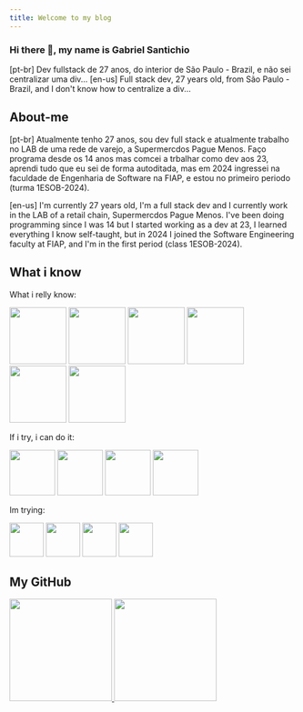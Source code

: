 ```yaml
---
title: Welcome to my blog
---
```


### Hi there 👋, my name is Gabriel Santichio

[pt-br] Dev fullstack de 27 anos, do interior de São Paulo - Brazil, e não sei centralizar uma div...
[en-us] Full stack dev, 27 years old, from São Paulo - Brazil, and I don't know how to centralize a div...

## About-me

[pt-br] Atualmente tenho 27 anos, sou dev full stack e atualmente trabalho no LAB de uma rede de varejo, a Supermercdos Pague Menos. Faço programa desde os 14 anos mas comcei a trbalhar como dev aos 23, aprendi tudo que eu sei de forma autoditada, mas em 2024 ingressei na faculdade de Engenharia de Software na FIAP, e estou no primeiro periodo (turma 1ESOB-2024).

[en-us] I'm currently 27 years old, I'm a full stack dev and I currently work in the LAB of a retail chain, Supermercdos Pague Menos. I've been doing programming since I was 14 but I started working as a dev at 23, I learned everything I know self-taught, but in 2024 I joined the Software Engineering faculty at FIAP, and I'm in the first period (class 1ESOB-2024).

## What i know

What i relly know:

<img width="100px" src="https://cdn.jsdelivr.net/gh/devicons/devicon@latest/icons/github/github-original.svg" /> <img width="100px" src="https://cdn.jsdelivr.net/gh/devicons/devicon@latest/icons/javascript/javascript-plain.svg" /> <img width="100px" src="https://cdn.jsdelivr.net/gh/devicons/devicon@latest/icons/typescript/typescript-plain.svg" /> <img width="100px" src="https://cdn.jsdelivr.net/gh/devicons/devicon@latest/icons/nodejs/nodejs-original-wordmark.svg" /> <img width="100px" src="https://cdn.jsdelivr.net/gh/devicons/devicon@latest/icons/nextjs/nextjs-plain.svg" /> <img width="100px" src="https://cdn.jsdelivr.net/gh/devicons/devicon@latest/icons/nestjs/nestjs-original.svg" />

If i try, i can do it:

<img width="80px" src="https://cdn.jsdelivr.net/gh/devicons/devicon@latest/icons/python/python-original.svg" /> <img width="80px" src="https://cdn.jsdelivr.net/gh/devicons/devicon@latest/icons/java/java-original.svg" /> <img width="80px" src="https://cdn.jsdelivr.net/gh/devicons/devicon@latest/icons/c/c-original.svg" /> <img width="80px" src="https://cdn.jsdelivr.net/gh/devicons/devicon@latest/icons/cplusplus/cplusplus-original.svg" />

Im trying:

<img width="60px" src="https://cdn.jsdelivr.net/gh/devicons/devicon@latest/icons/csharp/csharp-original.svg" /> <img width="60px" src="https://cdn.jsdelivr.net/gh/devicons/devicon@latest/icons/docker/docker-original.svg" /> <img width="60px" src="https://cdn.jsdelivr.net/gh/devicons/devicon@latest/icons/githubactions/githubactions-original.svg" /> <img width="60px" src="https://cdn.jsdelivr.net/gh/devicons/devicon@latest/icons/kubernetes/kubernetes-original.svg" />
          

## My GitHub

<div>
<a href="https://github.com/santichio">
<img loading="lazy" height="180em" src="https://github-readme-stats.vercel.app/api/top-langs/?username=santichio&layout=compact&langs_count=7&theme=dracula"/>
<img loading="lazy" height="180em" src="https://github-readme-stats.vercel.app/api?username=santichio&show_icons=true&theme=dracula&include_all_commits=true&count_private=true"/>
</div>
